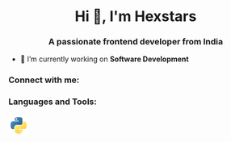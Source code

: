 <h1 align="center">Hi 👋, I'm Hexstars</h1>
<h3 align="center">A passionate frontend developer from India</h3>

- 🔭 I’m currently working on **Software Development**

<h3 align="left">Connect with me:</h3>
<p align="left">
</p>

<h3 align="left">Languages and Tools:</h3>
<p align="left"> <a href="https://www.python.org" target="_blank" rel="noreferrer"> <img src="https://raw.githubusercontent.com/devicons/devicon/master/icons/python/python-original.svg" alt="python" width="40" height="40"/> </a> </p>
